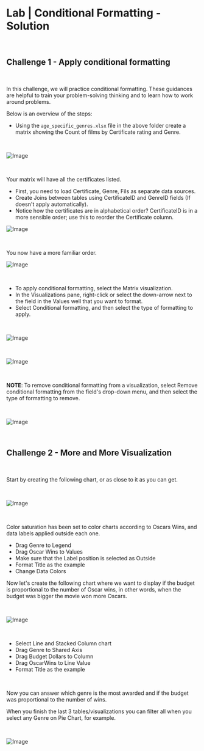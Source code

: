 # Lab | Conditional Formatting - Solution

<br>

## Challenge 1 - Apply conditional formatting

<br>

In this challenge, we will practice conditional formatting.
These guidances are helpful to train your problem-solving thinking and to learn how to work around problems.

Below is an overview of the steps:

- Using the `age_specific_genres.xlsx` file in the above folder create a matrix showing the Count of films by Certificate rating and Genre.

<br>

![Image](https://education-team-2020.s3.eu-west-1.amazonaws.com/power-bi/week-2/8.06-lab1.jpg)

<br>

Your matrix will have all the certificates listed.

- First, you need to load Certificate, Genre, Fils as separate data sources.
- Create Joins between tables using CertificateID and GenreID fields (If doesn't apply automatically).
- Notice how the certificates are in alphabetical order? CertificateID is in a more sensible order; use this to reorder the Certificate column.

![Image](https://education-team-2020.s3.eu-west-1.amazonaws.com/power-bi/week-2/8.06-lab2.jpg)

<br>

You now have a more familiar order.

![Image](https://education-team-2020.s3.eu-west-1.amazonaws.com/power-bi/week-2/8.06-lab3.gif)

<br>

- To apply conditional formatting, select the Matrix visualization.
- In the Visualizations pane, right-click or select the down-arrow next to the field in the Values well that you want to format.
- Select Conditional formatting, and then select the type of formatting to apply.

<br>

![Image](https://education-team-2020.s3.eu-west-1.amazonaws.com/power-bi/week-2/8.06-lab4.jpg)

<br>

![Image](https://education-team-2020.s3.eu-west-1.amazonaws.com/power-bi/week-2/8.06-lab6.jpg)

<br>

**NOTE**: To remove conditional formatting from a visualization, select Remove conditional formatting from the field's drop-down menu, and then select the type of formatting to remove.

<br>

![Image](https://education-team-2020.s3.eu-west-1.amazonaws.com/power-bi/week-2/8.06-lab5.jpg)

<br>

## Challenge 2 - More and More Visualization

<br>

Start by creating the following chart, or as close to it as you can get.

<br>

![Image](https://education-team-2020.s3.eu-west-1.amazonaws.com/power-bi/week-2/8.06-lab7.jpg)

<br>

Color saturation has been set to color charts according to Oscars Wins, and data labels applied outside each one.

- Drag Genre to Legend
- Drag Oscar Wins to Values
- Make sure that the Label position is selected as Outside
- Format Title as the example
- Change Data Colors

Now let's create the following chart where we want to display if the budget is proportional to the number of Oscar wins, in other words, when the budget was bigger the movie won more Oscars.

<br>

![Image](https://education-team-2020.s3.eu-west-1.amazonaws.com/power-bi/week-2/8.06-lab8.jpg)

<br>

- Select Line and Stacked Column chart
- Drag Genre to Shared Axis
- Drag Budget Dollars to Column
- Drag OscarWins to Line Value
- Format Title as the example

<br>

Now you can answer which genre is the most awarded and if the budget was proportional to the number of wins.

When you finish the last 3 tables/visualizations you can filter all when you select any Genre on Pie Chart, for example.

<br>

![Image](https://education-team-2020.s3.eu-west-1.amazonaws.com/power-bi/week-2/8.06-lab9.jpg)
